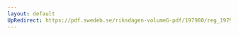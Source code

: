 ```yaml
---
layout: default
UpRedirect: https://pdf.swedeb.se/riksdagen-volumeG-pdf/197980/reg_197980__reg_03/reg_197980__reg_03_0048.pdf
---
```

